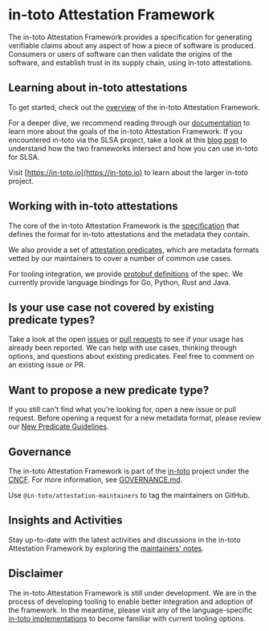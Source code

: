 # in-toto Attestation Framework

The in-toto Attestation Framework provides a specification for generating
verifiable claims about any aspect of how a piece of software is produced.
Consumers or users of software can then validate the origins of the software,
and establish trust in its supply chain, using in-toto attestations.

## Learning about in-toto attestations

To get started, check out the [overview] of the in-toto Attestation Framework.

For a deeper dive, we recommend reading through our [documentation] to learn
more about the goals of the in-toto Attestation Framework. If you encountered
in-toto via the SLSA project, take a look at this
[blog post](https://slsa.dev/blog/2023/05/in-toto-and-slsa) to understand how
the two frameworks intersect and how you can use in-toto for SLSA.

Visit [https://in-toto.io](https://in-toto.io) to learn about the larger
in-toto project.

## Working with in-toto attestations

The core of the in-toto Attestation Framework is the [specification] that
defines the format for in-toto attestations and the metadata they contain.

We also provide a set of [attestation predicates], which are metadata
formats vetted by our maintainers to cover a number of common use cases.

For tooling integration, we provide [protobuf definitions] of the spec.
We currently provide language bindings for Go, Python, Rust and Java.

## Is your use case not covered by existing predicate types?

Take a look at the open [issues] or [pull requests] to see if your usage has
already been reported. We can help with use cases, thinking through options,
and questions about existing predicates. Feel free to comment on an existing
issue or PR.

## Want to propose a new predicate type?

If you still can't find what you're looking for, open a new issue or
pull request. Before opening a request for a new metadata format, please
review our [New Predicate Guidelines].

## Governance

The in-toto Attestation Framework is part of the [in-toto] project under the
[CNCF]. For more information, see [GOVERNANCE.md].

Use `@in-toto/attestation-maintainers` to tag the maintainers on GitHub.

## Insights and Activities

Stay up-to-date with the latest activities and discussions in the in-toto Attestation Framework by exploring the [maintainers' notes](https://hackmd.io/fRKbxm6MT3GEz-_oSQtmYA).

## Disclaimer

The in-toto Attestation Framework is still under development. We are in the
process of developing tooling to enable better integration and adoption of
the framework. In the meantime, please visit any of the language-specific
[in-toto implementations] to become familiar with current tooling options.

[CNCF]: https://www.cncf.io/projects/in-toto/
[GOVERNANCE.md]: GOVERNANCE.md
[New Predicate Guidelines]: docs/new_predicate_guidelines.md
[attestation predicates]: spec/predicates/
[documentation]: docs/
[in-toto]: https://in-toto.io
[in-toto implementations]: https://github.com/in-toto
[issues]: https://github.com/in-toto/attestation/issues?q=is%3Aopen+is%3Aissue
[overview]: spec/README.md#in-toto-attestation-framework-spec
[protobuf definitions]: protos/
[pull requests]: https://github.com/in-toto/attestation/pulls?q=is%3Aopen+is%3Apr
[specification]: spec/v1/
